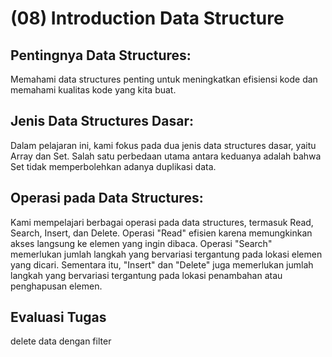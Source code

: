 # (08) Introduction Data Structure

## Pentingnya Data Structures:

Memahami data structures penting untuk meningkatkan efisiensi kode dan memahami kualitas kode yang kita buat.

## Jenis Data Structures Dasar:

Dalam pelajaran ini, kami fokus pada dua jenis data structures dasar, yaitu Array dan Set. Salah satu perbedaan utama antara keduanya adalah bahwa Set tidak memperbolehkan adanya duplikasi data.

## Operasi pada Data Structures:

Kami mempelajari berbagai operasi pada data structures, termasuk Read, Search, Insert, dan Delete. Operasi "Read" efisien karena memungkinkan akses langsung ke elemen yang ingin dibaca. Operasi "Search" memerlukan jumlah langkah yang bervariasi tergantung pada lokasi elemen yang dicari. Sementara itu, "Insert" dan "Delete" juga memerlukan jumlah langkah yang bervariasi tergantung pada lokasi penambahan atau penghapusan elemen.

## Evaluasi Tugas
delete data dengan filter 